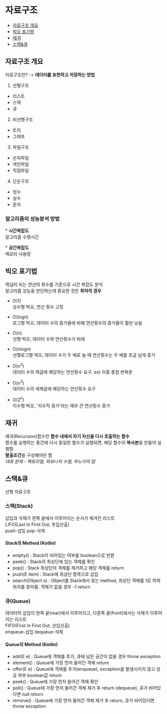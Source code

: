 # 자료구조
- [자료구조 개요](#자료구조-개요)  
- [빅오 표기법](#빅오-표기법)
- [재귀](#재귀)
- [스택&큐](#스택&큐)

## 자료구조 개요

자료구조란? -> **데이터를 표현하고 저장하는 방법**

1. 선형구조
- 리스트  
- 스택  
- 큐


2. 비선형구조
- 트리  
- 그래프  


3. 파일구조
- 순차파일  
- 색인파일  
- 직접파일


4. 단순구조
- 정수  
- 실수  
- 문자  


### 알고리즘의 성능분석 방법
\* **시간복잡도**  
알고리즘 수행시간  

\* **공간복잡도**  
메모리 사용량


## 빅오 표기법
핵심이 되는 연산의 횟수를 기준으로 시간 복잡도 분석  
알고리즘 성능을 판단하는데 중요한 것은 **최악의 경우**

- O(1)  
상수형 빅오, 연산 횟수 고정

- O(logn)  
로그형 빅오, 데이터 수의 증가율에 비해 연산횟수의 증가율이 훨씬 낮음

- O(n)  
선형 빅오, 데이터 수와 연산횟수가 비례

- O(nlogn)  
선형로그형 빅오, 데이터 수가 두 배로 늘 때 연산횟수는 두 배를 조금 넘게 증가

- O(n<sup>2</sup>)  
데이터 수의 제곱에 해당하는 연산횟수 요구, ex) 이중 중첩 반복문

- O(n<sup>3</sup>)  
데이터 수의 세제곱에 해당하는 연산횟수 요구

- O(2<sup>n</sup>)  
지수형 빅오, '지수적 증가'라는 매우 큰 연산횟수 증가


## 재귀
재귀(Recursion)함수란 **함수 내에서 자기 자신을 다시 호출하는 함수**  
함수를 실행하는 중간에 다시 동일한 함수가 실행되면, 해당 함수의 **복사본**을 만들어 실행함  
**탈출조건**을 구성해야만 함  
*대표 문제 - 팩토리얼, 피보나치 수열, 하노이의 탑*  


## 스택&큐
선형 자료구조

### 스택(Stack)
삽입과 삭제가 한쪽 끝에서 이루어지는 순서가 매겨진 리스트  
LIFO(Last In First Out, 후입선출)  
push-삽입 pop-삭제  

#### Stack의 Method (Kotlin)
- empty() : Stack이 비어있는 여부를 boolean으로 반환
- peek() : Stack의 최상단에 있는 객체를 확인
- pop() : Stack 최상단의 객체를 제거하고 해당 객체를 return
- push(E item) : Stack에 최상단 항목으로 삽입
- search(Object o) : Object를 Stack에서 찾는 method, 최상단 객체를 1로 하여 위치를 찾아줌. 객체가 없을 경우 -1 return

### 큐(Queue)
데이터의 삽입이 한쪽 끝(rear)에서 이루어지고, 다른쪽 끝(front)에서는 삭제가 이루어지는 리스트  
FIFO(First In First Out, 선입선출)  
enqueue-삽입 dequeue-삭제

#### Queue의 Method (Kotlin)
- add(E e) : Queue에 객체를 추가, 큐에 남은 공간이 없을 경우 throw exception
- element() : Queue에 가장 먼저 들어간 객체 return
- offer(E e) : Queue에 객체를 추가(enqueue), exception을 발생시키지 않고 성공 여부 boolean값 return
- peek() : Queue에 가장 먼저 들어간 객체 확인
- poll() : Queue에 가장 먼저 들어간 객체 제거 후 return (dequeue), 큐가 비어있다면 null return
- remove() : Queue에 가장 먼저 들어간 객체 제거 후 return, 큐가 비어있다면 throw exception


